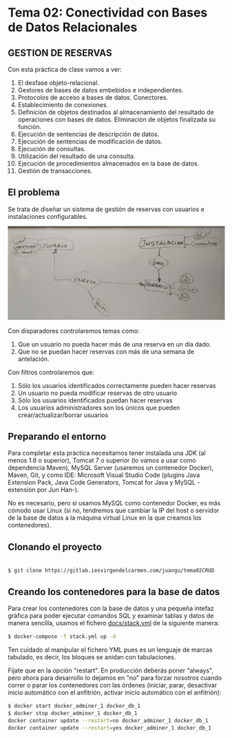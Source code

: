 # Tema 02: Conectividad con Bases de Datos Relacionales

## GESTION DE RESERVAS

Con esta práctica de clase vamos a ver:

1. El desfase objeto-relacional.
2. Gestores de bases de datos embebidos e independientes.
3. Protocolos de acceso a bases de datos. Conectores.
4. Establecimiento de conexiones.
5. Definición de objetos destinados al almacenamiento del resultado de operaciones con bases de datos. Eliminación de objetos finalizada su función.
6. Ejecución de sentencias de descripción de datos.
7. Ejecución de sentencias de modificación de datos.
8. Ejecución de consultas.
9. Utilización del resultado de una consulta.
10. Ejecución de procedimientos almacenados en la base de datos.
11. Gestión de transacciones.

## El problema

Se trata de diseñar un sistema de gestión de reservas con usuarios e instalaciones configurables.

![Diagrama ER](docs/diagramaER.jpg "Diagrama Entidad/Relación del problema: Gestión de Reservas")

Con disparadores controlaremos temas como:

1. Que un usuario no pueda hacer más de una reserva en un día dado.
2. Que no se puedan hacer reservas con más de una semana de antelación.

Con filtros controlaremos que:

1. Sólo los usuarios identificados correctamente pueden hacer reservas
2. Un usuario no pueda modificar reservas de otro usuario
3. Sólo los usuarios identificados puedan hacer reservas
4. Los usuarios administradores son los únicos que pueden crear/actualizar/borrar usuarios


## Preparando el entorno

Para completar esta práctica necesitamos tener instalada una JDK (al menos 1.8 o 
superior), Tomcat 7 o superior (lo vamos a usar como dependencia Maven), 
MySQL Server (usaremos un contenedor Docker), Maven, Git, y como IDE:
Microsoft Visual Studio Code (plugins Java Extension Pack, Java Code Generators,
Tomcat for Java y MySQL -extensión por Jun Han-).

No es necesario, pero si usamos MySQL como contenedor Docker, es más cómodo usar Linux (si no, 
tendremos que cambiar la IP del host o servidor de la base de datos a la máquina virtual Linux
en la que creamos los contenedores).

## Clonando el proyecto

```console

$ git clone https://gitlab.iesvirgendelcarmen.com/juangu/tema02CRUD

```

## Creando los contenedores para la base de datos

Para crear los contenedores con la base de datos y una pequeña intefaz gráfica para poder ejecutar comandos SQL y examinar tablas y datos de manera sencilla, usamos el fichero [docs/stack.yml](docs/stack.yml) de la siguiente manera:

```bash
$ docker-compose -f stack.yml up -d 
```
Ten cuidado al manipular el fichero YML pues es un lenguaje de marcas tabulado, es decir, los bloques se anidan con tabulaciones.

Fíjate que en la opción "restart". En producción deberás poner "always", pero ahora para desarrollo lo dejamos en "no" para forzar nosotros cuando correr o parar los contenedores con las órdenes (iniciar, parar, desactivar inicio automático con el anfitrión, activar inicio automático con el anfitrión):

```bash
$ docker start docker_adminer_1 docker_db_1
$ docker stop docker_adminer_1 docker_db_1
docker container update --restart=no docker_adminer_1 docker_db_1
docker container update --restart=yes docker_adminer_1 docker_db_1
```

